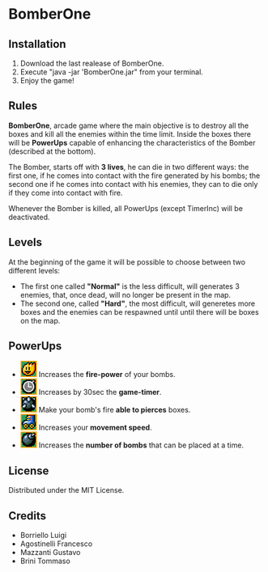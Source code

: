 # BomberOne

## Installation

1. Download the last realease of BomberOne.
2. Execute "java -jar 'BomberOne.jar" from your terminal.
3. Enjoy the game!

## Rules

**BomberOne**, arcade game where the main objective is to destroy all the boxes and kill all the enemies within the time limit.
Inside the boxes there will be **PowerUps** capable of enhancing the characteristics of the Bomber (described at the bottom).

The Bomber, starts off with **3 lives**, he can die in two different ways: the first one, if he comes into contact with the fire generated by his bombs; the second one if he comes into contact with his enemies, they can to die only if they come into contact with fire.

Whenever the Bomber is killed, all PowerUps (except TimerInc) will be deactivated.


## Levels
At the beginning of the game it will be possible to choose between two different levels:
- The first one called **"Normal"** is the less difficult, will generates 3 enemies, that, once dead, will no longer be present in the map.
- The second one, called **"Hard"**, the most difficult, will generetes more boxes and the enemies can be respawned until until there will be boxes on the map. 


## PowerUps
- ![](src/main/resources/images/power_firepower.png?raw=true "FirePower") Increases the **fire-power** of your bombs.
- ![](src/main/resources/images/power_timer.png?raw=true "TimerInc") Increases by 30sec the **game-timer**.
- ![](src/main/resources/images/power_pierce.png?raw=true "Pierce") Make your bomb's fire **able to pierces** boxes.
- ![](src/main/resources/images/power_speed.png?raw=true "SpeedInc") Increases your **movement speed**.
- ![](src/main/resources/images/power_bomb.png?raw=true "MultiBomb") Increases the **number of bombs** that can be placed at a time.

## License
Distributed under the MIT License.

## Credits
- Borriello Luigi
- Agostinelli Francesco
- Mazzanti Gustavo
- Brini Tommaso
